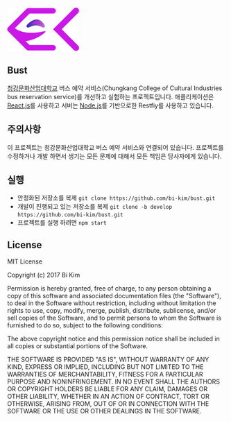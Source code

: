 ![ΙΧΘΥΣ](https://github.com/bi-kim/bust/blob/develop/github_logo.png?raw=true)

## Bust 
[청강문화산업대학교](http://ck.ac.kr) 버스 예약 서비스(Chungkang College of Cultural Industries bus reservation service)를 개선하고 실험하는 프로젝트입니다. 애플리케이션은 [React.js](https://reactjs.org/)를 사용하고 서버는 [Node.js](https://nodejs.org/en/)를 기반으로한 Restfiy를 사용하고 있습니다.

## 주의사항
이 프로젝트는 청강문화산업대학교 버스 예약 서비스와 연결되어 있습니다. 프로젝트를 수정하거나 개발 하면서 생기는 모든 문제에 대해서 모든 책임은 당사자에게 있습니다.

## 실행
- 안정화된 저장소를 복제 `git clone https://github.com/bi-kim/bust.git`
- 개발이 진행되고 있는 저장소를 복제 `git clone -b develop https://github.com/bi-kim/bust.git`
- 프로젝트를 실행 하려면 `npm start`

## License
MIT License

Copyright (c) 2017 Bi Kim

Permission is hereby granted, free of charge, to any person obtaining a copy
of this software and associated documentation files (the "Software"), to deal
in the Software without restriction, including without limitation the rights
to use, copy, modify, merge, publish, distribute, sublicense, and/or sell
copies of the Software, and to permit persons to whom the Software is
furnished to do so, subject to the following conditions:

The above copyright notice and this permission notice shall be included in all
copies or substantial portions of the Software.

THE SOFTWARE IS PROVIDED "AS IS", WITHOUT WARRANTY OF ANY KIND, EXPRESS OR
IMPLIED, INCLUDING BUT NOT LIMITED TO THE WARRANTIES OF MERCHANTABILITY,
FITNESS FOR A PARTICULAR PURPOSE AND NONINFRINGEMENT. IN NO EVENT SHALL THE
AUTHORS OR COPYRIGHT HOLDERS BE LIABLE FOR ANY CLAIM, DAMAGES OR OTHER
LIABILITY, WHETHER IN AN ACTION OF CONTRACT, TORT OR OTHERWISE, ARISING FROM,
OUT OF OR IN CONNECTION WITH THE SOFTWARE OR THE USE OR OTHER DEALINGS IN THE
SOFTWARE.
